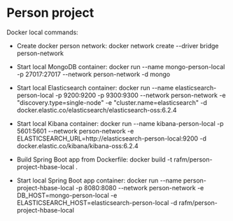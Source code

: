 # Person project

Docker local commands:

- Create docker person network: docker network create --driver bridge person-network

- Start local MongoDB container: docker run --name mongo-person-local -p 27017:27017 --network person-network -d mongo

- Start local Elasticsearch container: docker run --name elasticsearch-person-local -p 9200:9200 -p 9300:9300 --network person-network -e "discovery.type=single-node" -e "cluster.name=elasticsearch" -d docker.elastic.co/elasticsearch/elasticsearch-oss:6.2.4
 
- Start local Kibana container: docker run --name kibana-person-local -p 5601:5601 --network person-network -e ELASTICSEARCH_URL=http://elasticsearch-person-local:9200 -d docker.elastic.co/kibana/kibana-oss:6.2.4

- Build Spring Boot app from Dockerfile: docker build -t rafm/person-project-hbase-local .
 
- Start local Spring Boot app container: docker run --name person-project-hbase-local -p 8080:8080 --network person-network -e DB_HOST=mongo-person-local -e ELASTICSEARCH_HOST=elasticsearch-person-local -d rafm/person-project-hbase-local